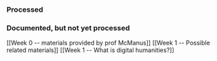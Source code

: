 

### Processed 

### Documented, but not yet processed 
[[Week 0 -- materials provided by prof McManus]]
[[Week 1 -- Possible related materials]]
[[Week 1 --  What is digital humanities?]]